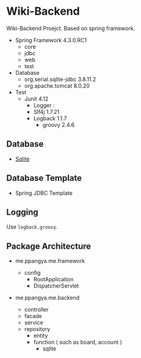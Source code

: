 # Wiki-Backend

Wiki-Backend Proejct. Based on spring framework.
* Spring Framework 4.3.0.RC1
	* core
	* jdbc
	* web
	* test
* Database
	* org.serial.sqlite-jdbc 3.8.11.2
	* org.apache.tomcat 8.0.20
* Test
	* Junit 4.12
		* Logger : 
		* Slf4j 1.7.21
		* Logback 1.1.7
			* groovy 2.4.6
  		
## Database

* [Sqlite](https://www.sqlite.org/)

## Database Template

* Spring JDBC Template
		
## Logging
  
Use `logback.groovy`.
  
## Package Architecture

* me.ppangya.me.framework
  * config
    * RootApplication
    * DispatcherServlet

* me.ppangya.me.backend
  * controller
  * facade
  * service
  * repository
    * entity
    * function ( such as board, account )
        * sqlite
